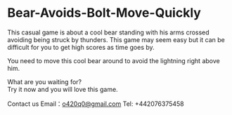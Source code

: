 # Bear-Avoids-Bolt-Move-Quickly
This casual game is about a cool bear standing with his arms crossed avoiding being struck by thunders. This game may seem easy but it can be difficult for you to get high scores as time goes by.

You need to move this cool bear around to avoid the lightning right above him.

What are you waiting for?  
Try it now and you will love this game.

Contact us
Email：o420q0@gmail.com
Tel: +442076375458
